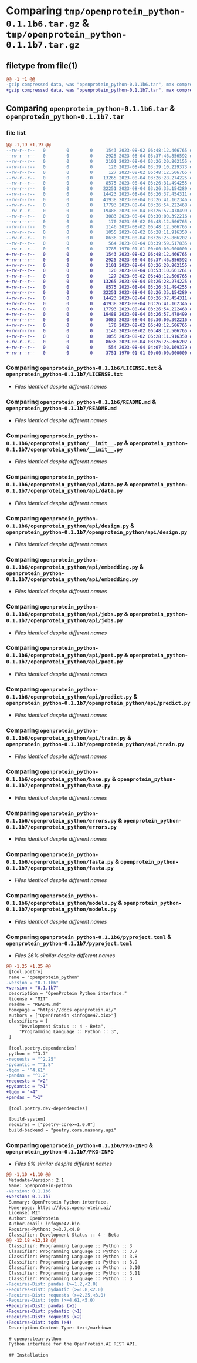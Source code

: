 # Comparing `tmp/openprotein_python-0.1.1b6.tar.gz` & `tmp/openprotein_python-0.1.1b7.tar.gz`

## filetype from file(1)

```diff
@@ -1 +1 @@
-gzip compressed data, was "openprotein_python-0.1.1b6.tar", max compression
+gzip compressed data, was "openprotein_python-0.1.1b7.tar", max compression
```

## Comparing `openprotein_python-0.1.1b6.tar` & `openprotein_python-0.1.1b7.tar`

### file list

```diff
@@ -1,19 +1,19 @@
--rw-r--r--   0        0        0     1543 2023-08-02 06:48:12.466765 openprotein_python-0.1.1b6/LICENSE.txt
--rw-r--r--   0        0        0     2925 2023-08-04 03:37:46.856592 openprotein_python-0.1.1b6/README.md
--rw-r--r--   0        0        0     2101 2023-08-04 03:26:20.802155 openprotein_python-0.1.1b6/openprotein_python/__init__.py
--rw-r--r--   0        0        0      120 2023-08-04 03:39:10.229373 openprotein_python-0.1.1b6/openprotein_python/_version.py
--rw-r--r--   0        0        0      127 2023-08-02 06:48:12.506765 openprotein_python-0.1.1b6/openprotein_python/api/__init__.py
--rw-r--r--   0        0        0    13265 2023-08-04 03:26:28.274225 openprotein_python-0.1.1b6/openprotein_python/api/data.py
--rw-r--r--   0        0        0     8575 2023-08-04 03:26:31.494255 openprotein_python-0.1.1b6/openprotein_python/api/design.py
--rw-r--r--   0        0        0    22251 2023-08-04 03:26:35.154289 openprotein_python-0.1.1b6/openprotein_python/api/embedding.py
--rw-r--r--   0        0        0    14423 2023-08-04 03:26:37.454311 openprotein_python-0.1.1b6/openprotein_python/api/jobs.py
--rw-r--r--   0        0        0    41938 2023-08-04 03:26:41.162346 openprotein_python-0.1.1b6/openprotein_python/api/poet.py
--rw-r--r--   0        0        0    17793 2023-08-04 03:26:54.222468 openprotein_python-0.1.1b6/openprotein_python/api/predict.py
--rw-r--r--   0        0        0    19488 2023-08-04 03:26:57.478499 openprotein_python-0.1.1b6/openprotein_python/api/train.py
--rw-r--r--   0        0        0     3083 2023-08-04 03:30:00.392216 openprotein_python-0.1.1b6/openprotein_python/base.py
--rw-r--r--   0        0        0      170 2023-08-02 06:48:12.506765 openprotein_python-0.1.1b6/openprotein_python/config.py
--rw-r--r--   0        0        0     1146 2023-08-02 06:48:12.506765 openprotein_python-0.1.1b6/openprotein_python/errors.py
--rw-r--r--   0        0        0     1055 2023-08-02 06:28:11.916350 openprotein_python-0.1.1b6/openprotein_python/fasta.py
--rw-r--r--   0        0        0     8636 2023-08-04 03:26:25.866202 openprotein_python-0.1.1b6/openprotein_python/models.py
--rw-r--r--   0        0        0      564 2023-08-04 03:39:59.517835 openprotein_python-0.1.1b6/pyproject.toml
--rw-r--r--   0        0        0     3785 1970-01-01 00:00:00.000000 openprotein_python-0.1.1b6/PKG-INFO
+-rw-r--r--   0        0        0     1543 2023-08-02 06:48:12.466765 openprotein_python-0.1.1b7/LICENSE.txt
+-rw-r--r--   0        0        0     2925 2023-08-04 03:37:46.856592 openprotein_python-0.1.1b7/README.md
+-rw-r--r--   0        0        0     2101 2023-08-04 03:26:20.802155 openprotein_python-0.1.1b7/openprotein_python/__init__.py
+-rw-r--r--   0        0        0      120 2023-08-04 03:53:10.661261 openprotein_python-0.1.1b7/openprotein_python/_version.py
+-rw-r--r--   0        0        0      127 2023-08-02 06:48:12.506765 openprotein_python-0.1.1b7/openprotein_python/api/__init__.py
+-rw-r--r--   0        0        0    13265 2023-08-04 03:26:28.274225 openprotein_python-0.1.1b7/openprotein_python/api/data.py
+-rw-r--r--   0        0        0     8575 2023-08-04 03:26:31.494255 openprotein_python-0.1.1b7/openprotein_python/api/design.py
+-rw-r--r--   0        0        0    22251 2023-08-04 03:26:35.154289 openprotein_python-0.1.1b7/openprotein_python/api/embedding.py
+-rw-r--r--   0        0        0    14423 2023-08-04 03:26:37.454311 openprotein_python-0.1.1b7/openprotein_python/api/jobs.py
+-rw-r--r--   0        0        0    41938 2023-08-04 03:26:41.162346 openprotein_python-0.1.1b7/openprotein_python/api/poet.py
+-rw-r--r--   0        0        0    17793 2023-08-04 03:26:54.222468 openprotein_python-0.1.1b7/openprotein_python/api/predict.py
+-rw-r--r--   0        0        0    19488 2023-08-04 03:26:57.478499 openprotein_python-0.1.1b7/openprotein_python/api/train.py
+-rw-r--r--   0        0        0     3083 2023-08-04 03:30:00.392216 openprotein_python-0.1.1b7/openprotein_python/base.py
+-rw-r--r--   0        0        0      170 2023-08-02 06:48:12.506765 openprotein_python-0.1.1b7/openprotein_python/config.py
+-rw-r--r--   0        0        0     1146 2023-08-02 06:48:12.506765 openprotein_python-0.1.1b7/openprotein_python/errors.py
+-rw-r--r--   0        0        0     1055 2023-08-02 06:28:11.916350 openprotein_python-0.1.1b7/openprotein_python/fasta.py
+-rw-r--r--   0        0        0     8636 2023-08-04 03:26:25.866202 openprotein_python-0.1.1b7/openprotein_python/models.py
+-rw-r--r--   0        0        0      554 2023-08-04 04:07:30.169379 openprotein_python-0.1.1b7/pyproject.toml
+-rw-r--r--   0        0        0     3751 1970-01-01 00:00:00.000000 openprotein_python-0.1.1b7/PKG-INFO
```

### Comparing `openprotein_python-0.1.1b6/LICENSE.txt` & `openprotein_python-0.1.1b7/LICENSE.txt`

 * *Files identical despite different names*

### Comparing `openprotein_python-0.1.1b6/README.md` & `openprotein_python-0.1.1b7/README.md`

 * *Files identical despite different names*

### Comparing `openprotein_python-0.1.1b6/openprotein_python/__init__.py` & `openprotein_python-0.1.1b7/openprotein_python/__init__.py`

 * *Files identical despite different names*

### Comparing `openprotein_python-0.1.1b6/openprotein_python/api/data.py` & `openprotein_python-0.1.1b7/openprotein_python/api/data.py`

 * *Files identical despite different names*

### Comparing `openprotein_python-0.1.1b6/openprotein_python/api/design.py` & `openprotein_python-0.1.1b7/openprotein_python/api/design.py`

 * *Files identical despite different names*

### Comparing `openprotein_python-0.1.1b6/openprotein_python/api/embedding.py` & `openprotein_python-0.1.1b7/openprotein_python/api/embedding.py`

 * *Files identical despite different names*

### Comparing `openprotein_python-0.1.1b6/openprotein_python/api/jobs.py` & `openprotein_python-0.1.1b7/openprotein_python/api/jobs.py`

 * *Files identical despite different names*

### Comparing `openprotein_python-0.1.1b6/openprotein_python/api/poet.py` & `openprotein_python-0.1.1b7/openprotein_python/api/poet.py`

 * *Files identical despite different names*

### Comparing `openprotein_python-0.1.1b6/openprotein_python/api/predict.py` & `openprotein_python-0.1.1b7/openprotein_python/api/predict.py`

 * *Files identical despite different names*

### Comparing `openprotein_python-0.1.1b6/openprotein_python/api/train.py` & `openprotein_python-0.1.1b7/openprotein_python/api/train.py`

 * *Files identical despite different names*

### Comparing `openprotein_python-0.1.1b6/openprotein_python/base.py` & `openprotein_python-0.1.1b7/openprotein_python/base.py`

 * *Files identical despite different names*

### Comparing `openprotein_python-0.1.1b6/openprotein_python/errors.py` & `openprotein_python-0.1.1b7/openprotein_python/errors.py`

 * *Files identical despite different names*

### Comparing `openprotein_python-0.1.1b6/openprotein_python/fasta.py` & `openprotein_python-0.1.1b7/openprotein_python/fasta.py`

 * *Files identical despite different names*

### Comparing `openprotein_python-0.1.1b6/openprotein_python/models.py` & `openprotein_python-0.1.1b7/openprotein_python/models.py`

 * *Files identical despite different names*

### Comparing `openprotein_python-0.1.1b6/pyproject.toml` & `openprotein_python-0.1.1b7/pyproject.toml`

 * *Files 26% similar despite different names*

```diff
@@ -1,25 +1,25 @@
 [tool.poetry]
 name = "openprotein_python"
-version = "0.1.1b6"
+version = "0.1.1b7"
 description = "OpenProtein Python interface."
 license = "MIT"
 readme = "README.md"
 homepage = "https://docs.openprotein.ai/"
 authors = ["OpenProtein <info@ne47.bio>"]
 classifiers = [
     "Development Status :: 4 - Beta",
     "Programming Language :: Python :: 3",
 ]
 
 [tool.poetry.dependencies]
 python = "^3.7"
-requests = "^2.25"
-pydantic = "^1.8"
-tqdm = "^4.61"
-pandas = "^1.2"
+requests = ">2"
+pydantic = ">1"
+tqdm = ">4"
+pandas = ">1"
 
 [tool.poetry.dev-dependencies]
 
 [build-system]
 requires = ["poetry-core>=1.0.0"]
 build-backend = "poetry.core.masonry.api"
```

### Comparing `openprotein_python-0.1.1b6/PKG-INFO` & `openprotein_python-0.1.1b7/PKG-INFO`

 * *Files 8% similar despite different names*

```diff
@@ -1,10 +1,10 @@
 Metadata-Version: 2.1
 Name: openprotein-python
-Version: 0.1.1b6
+Version: 0.1.1b7
 Summary: OpenProtein Python interface.
 Home-page: https://docs.openprotein.ai/
 License: MIT
 Author: OpenProtein
 Author-email: info@ne47.bio
 Requires-Python: >=3.7,<4.0
 Classifier: Development Status :: 4 - Beta
@@ -12,18 +12,18 @@
 Classifier: Programming Language :: Python :: 3
 Classifier: Programming Language :: Python :: 3.7
 Classifier: Programming Language :: Python :: 3.8
 Classifier: Programming Language :: Python :: 3.9
 Classifier: Programming Language :: Python :: 3.10
 Classifier: Programming Language :: Python :: 3.11
 Classifier: Programming Language :: Python :: 3
-Requires-Dist: pandas (>=1.2,<2.0)
-Requires-Dist: pydantic (>=1.8,<2.0)
-Requires-Dist: requests (>=2.25,<3.0)
-Requires-Dist: tqdm (>=4.61,<5.0)
+Requires-Dist: pandas (>1)
+Requires-Dist: pydantic (>1)
+Requires-Dist: requests (>2)
+Requires-Dist: tqdm (>4)
 Description-Content-Type: text/markdown
 
 # openprotein-python
 Python interface for the OpenProtein.AI REST API.
 
 ## Installation
```

